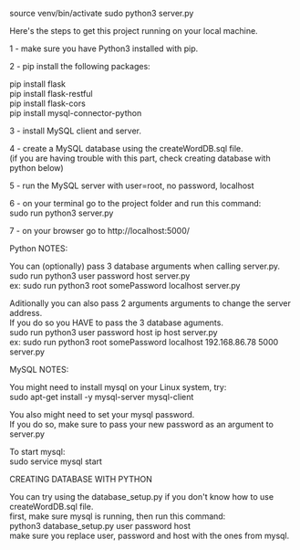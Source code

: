 source venv/bin/activate
sudo python3 server.py

Here's the steps to get this project running on your local machine.

1 - make sure you have Python3 installed with pip.

2 - pip install the following packages:

pip install flask <br />
pip install flask-restful <br />
pip install flask-cors <br />
pip install mysql-connector-python <br />

3 - install MySQL client and server.

4 - create a MySQL database using the createWordDB.sql file. <br />
(if you are having trouble with this part, check creating database with python below)

5 - run the MySQL server with user=root, no password, localhost

6 - on your terminal go to the project folder and run this command: <br />
sudo run python3 server.py

7 - on your browser go to http://localhost:5000/

Python NOTES:

You can (optionally) pass 3 database arguments when calling server.py. <br />
sudo run python3 user password host server.py <br />
ex: sudo run python3 root somePassword localhost server.py

Aditionally you can also pass 2 arguments arguments to change the server address. <br />
If you do so you HAVE to pass the 3 database aguments. <br />
sudo run python3 user password host ip host server.py <br />
ex: sudo run python3 root somePassword localhost 192.168.86.78 5000 server.py

MySQL NOTES:

You might need to install mysql on your Linux system, try: <br />
sudo apt-get install -y mysql-server mysql-client

You also might need to set your mysql password. <br />
If you do so, make sure to pass your new password as an argument to server.py

To start mysql: <br />
sudo service mysql start

CREATING DATABASE WITH PYTHON

You can try using the database_setup.py if you don't know how to use createWordDB.sql file. <br />
first, make sure mysql is running, then run this command: <br />
python3 database_setup.py user password host <br />
make sure you replace user, password and host with the ones from mysql.
